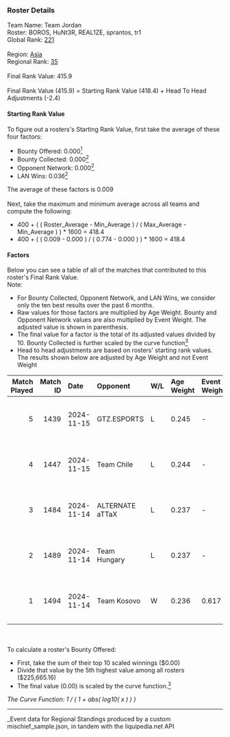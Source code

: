 ### Roster Details<br />
Team Name: Team Jordan<br />
Roster: BOROS, HuNt3R, REAL1ZE, sprantos, tr1<br />
Global Rank: [221](../../standings_global_2025_04_07.md)<br />
<br />
Region: [Asia]( ../../standings_asia_2025_04_07.md)<br />
Regional Rank: [35]( ../../standings_asia_2025_04_07.md)<br />
<br />
Final Rank Value:  415.9<br />
<br />
Final Rank Value (415.9) = Starting Rank Value (418.4) + Head To Head Adjustments (-2.4)<br />

#### Starting Rank Value<br />
To figure out a rosters's Starting Rank Value, first take the average of these four factors:<br />
- Bounty Offered: 0.000[<sup>1</sup>](#table2)
- Bounty Collected: 0.000[<sup>2</sup>](#table1)
- Opponent Network: 0.000[<sup>2</sup>](#table1)
- LAN Wins: 0.036[<sup>2</sup>](#table1)

The average of these factors is 0.009<br />
<br />
Next, take the maximum and minimum average across all teams and compute the following:<br />
- 400 + ( ( Roster_Average - Min_Average ) / ( Max_Average - Min_Average ) ) * 1600 = 418.4
- 400 + ( ( 0.009 - 0.000 ) / ( 0.774 - 0.000 ) ) * 1600 = 418.4


#### Factors<br />
Below you can see a table of all of the matches that contributed to this roster's Final Rank Value.<br />
Note:<br />

- For Bounty Collected, Opponent Network, and LAN Wins, we consider only the ten best results over the past 6 months.
- Raw values for those factors are multiplied by Age Weight. Bounty and Opponent Network values are also multiplied by Event Weight. The adjusted value is shown in parenthesis.
- The final value for a factor is the total of its adjusted values divided by 10. Bounty Collected is further scaled by the curve function[<sup>3</sup>](#curveFunction)
- Head to head adjustments are based on rosters' starting rank values. The results shown below are adjusted by Age Weight and not Event Weight
<span id="table1"></span><br />


| Match Played | Match ID | Date       | Opponent        | W/L | Age Weight | Event Weight | Bounty Collected | Opponent Network | LAN Wins  | H2H Adj. | Roster                                |
| -: | -: | :- | :- | :- | :- | :- | :- | :- | :- | -: | :- |
|            5 |     1439 | 2024-11-15 | GTZ.ESPORTS     | L   | 0.245      | -            | -                | -                | -         |    -0.27 | BOROS, HuNt3R, REAL1ZE, sprantos, tr1 |
|            4 |     1447 | 2024-11-15 | Team Chile      | L   | 0.244      | -            | -                | -                | -         |    -3.66 | BOROS, HuNt3R, REAL1ZE, sprantos, tr1 |
|            3 |     1484 | 2024-11-14 | ALTERNATE aTTaX | L   | 0.237      | -            | -                | -                | -         |    -0.71 | BOROS, HuNt3R, REAL1ZE, sprantos, tr1 |
|            2 |     1489 | 2024-11-14 | Team Hungary    | L   | 0.237      | -            | -                | -                | -         |    -1.31 | BOROS, HuNt3R, REAL1ZE, sprantos, tr1 |
|            1 |     1494 | 2024-11-14 | Team Kosovo     | W   | 0.236      | 0.617        | 0.000 (0.000)    | 0.000 (0.000)    | 1 (0.236) |     3.52 | BOROS, HuNt3R, REAL1ZE, sprantos, tr1 |

<br />
<span id="table2"></span><br />
To calculate a roster's Bounty Offered:<br />

- First, take the sum of their top 10 scaled winnings ($0.00)
- Divide that value by the 5th highest value among all rosters ($225,665.16)
- The final value (0.00) is scaled by the curve function.[<sup>3</sup>](#curveFunction)

<span id="curveFunction"></span>_The Curve Function: 1 / ( 1 + abs( log10( x ) ) )_<br />

---
_Event data for Regional Standings produced by a custom mischief_sample.json, in tandem with the liquipedia.net API<br />
